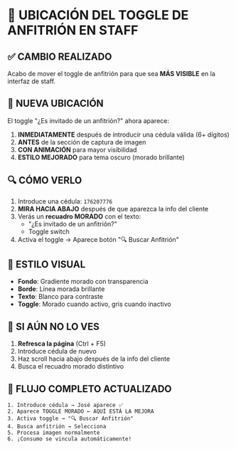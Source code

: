 # 🎯 UBICACIÓN DEL TOGGLE DE ANFITRIÓN EN STAFF

## ✅ CAMBIO REALIZADO

Acabo de mover el toggle de anfitrión para que sea **MÁS VISIBLE** en la interfaz de staff.

## 📍 NUEVA UBICACIÓN

El toggle "¿Es invitado de un anfitrión?" ahora aparece:

1. **INMEDIATAMENTE** después de introducir una cédula válida (6+ dígitos)
2. **ANTES** de la sección de captura de imagen
3. **CON ANIMACIÓN** para mayor visibilidad
4. **ESTILO MEJORADO** para tema oscuro (morado brillante)

## 🔍 CÓMO VERLO

1. Introduce una cédula: `176207776`
2. **MIRA HACIA ABAJO** después de que aparezca la info del cliente
3. Verás un **recuadro MORADO** con el texto:
   - "¿Es invitado de un anfitrión?" 
   - Toggle switch
4. Activa el toggle → Aparece botón "🔍 Buscar Anfitrión"

## 🎨 ESTILO VISUAL

- **Fondo**: Gradiente morado con transparencia
- **Borde**: Línea morada brillante
- **Texto**: Blanco para contraste
- **Toggle**: Morado cuando activo, gris cuando inactivo

## 🚨 SI AÚN NO LO VES

1. **Refresca la página** (Ctrl + F5)
2. Introduce cédula de nuevo
3. Haz scroll hacia abajo después de la info del cliente
4. Busca el recuadro morado distintivo

## 📱 FLUJO COMPLETO ACTUALIZADO

```
1. Introduce cédula → José aparece ✅
2. Aparece TOGGLE MORADO ← AQUÍ ESTÁ LA MEJORA
3. Activa toggle → "🔍 Buscar Anfitrión"
4. Busca anfitrión → Selecciona
5. Procesa imagen normalmente
6. ¡Consumo se vincula automáticamente!
```
